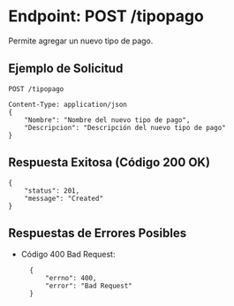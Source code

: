 Endpoint: POST /tipopago
========================
Permite agregar un nuevo tipo de pago.

## Ejemplo de Solicitud

    POST /tipopago

    Content-Type: application/json
    {
        "Nombre": "Nombre del nuevo tipo de pago",
        "Descripcion": "Descripción del nuevo tipo de pago"
    }
## Respuesta Exitosa (Código 200 OK)
    {
        "status": 201,
        "message": "Created"
    }
## Respuestas de Errores Posibles
- Código 400 Bad Request:
  
        {
            "errno": 400,
            "error": "Bad Request"
        }
